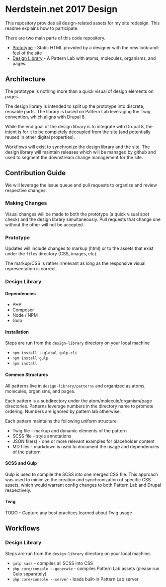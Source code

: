 # Nerdstein.net 2017 Design

This repository provides all design-related assets for my site redesign. This readme explains how 
to participate.

There are two main parts of this code repository. 

* [Prototype](prototype) - Static HTML provided by a designer with the new look-and-feel of the site
* [Design Library](design-library) - A Pattern Lab with atoms, molecules, organisms, and pages.

## Architecture

The prototype is nothing more than a quick visual of design elements on pages.

The design library is intended to split up the prototype into discrete, reusable parts. The library 
is based on Pattern Lab leveraging the Twig convention, which aligns with Drupal 8. 

While the end goal of the design library is to integrate with Drupal 8, the intent is for it to be 
completely decoupled from the site (and potentially reused in other digital properties). 

Workflows will exist to synchronize the design library and the site. The design library will maintain 
releases which will be managed by github and used to segment the downstream change management for the site. 


## Contribution Guide

We will leverage the issue queue and pull requests to organize and review respective changes.

### Making Changes

Visual changes will be made to both the prototype (a quick visual spot check) and the design library 
simultaneously. Pull requests that change one without the other will not be accepted.

### Prototype

Updates will include changes to markup (html) or to the assets that exist under the `files` directory 
(CSS, images, etc).

The markup/CSS is rather irrelevant as long as the responsive visual representation is correct.

### Design Library

#### Dependencies

* PHP
* Composer
* Node / NPM
* Gulp

#### Installation

Steps are run from the `design-library` directory on your local machine

* `npm install --global gulp-cli`
* `npm install gulp`
* `npm install`

#### Common Structures

All patterns live in `design-library/patterns` and organized as atoms, molecules, organisms, and pages.

Each pattern is a subdirectory under the atom/molecule/organism/page directories. Patterns leverage numbers 
in the directory name to promote ordering. Numbers are ignored by pattern lab otherwise.

Each pattern maintains the following uniform structure:

* Twig file - markup and dynamic elements of the pattern
* SCSS file - style annotations
* JSON file(s) - one or more relevant examples for placeholder content
* MD files - markdown is used to document the usage and dependencies of the pattern


#### SCSS and Gulp

Gulp is used to compile the SCSS into one merged CSS file. This approach was used to minimize 
the creation and synchronization of specific CSS assets, which would warrant config changes to 
both Pattern Lab and Drupal respectively.

#### Twig

TODO - Capture any best practices learned about Twig usage


## Workflows

### Design Library

Steps are run from the `design-library` directory on your local machine.

* `gulp sass` - compiles all SCSS into CSS
* `php core/console --generate` - compiles Pattern Lab assets (please run Gulp separately)
* `php core/console --server` - loads built-in Pattern Lab server
